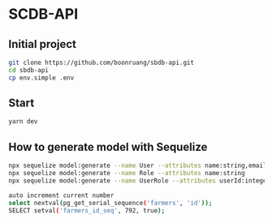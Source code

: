 # SCDB-API

## Initial project
```bash
git clone https://github.com/boonruang/sbdb-api.git
cd sbdb-api
cp env.simple .env
```

## Start
```bash
yarn dev
```

## How to generate model with Sequelize
```bash 
npx sequelize model:generate --name User --attributes name:string,email:string
npx sequelize model:generate --name Role --attributes name:string
npx sequelize model:generate --name UserRole --attributes userId:integer, roleId:integer
```

```bash
auto increment current number
select nextval(pg_get_serial_sequence('farmers', 'id'));
SELECT setval('farmers_id_seq', 792, true);
```